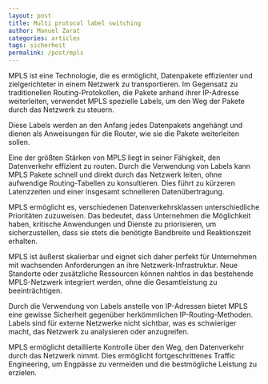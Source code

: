 ```yaml
---
layout: post
title: Multi protocol label switching
author: Manuel Zarat
categories: articles
tags: sicherheit
permalink: /post/mpls
---
```


MPLS ist eine Technologie, die es ermöglicht, Datenpakete effizienter und zielgerichteter in einem Netzwerk zu transportieren. Im Gegensatz zu traditionellen Routing-Protokollen, die Pakete anhand ihrer IP-Adresse weiterleiten, verwendet MPLS spezielle Labels, um den Weg der Pakete durch das Netzwerk zu steuern.

<!--excerpt_separator-->

Diese Labels werden an den Anfang jedes Datenpakets angehängt und dienen als Anweisungen für die Router, wie sie die Pakete weiterleiten sollen.

Eine der größten Stärken von MPLS liegt in seiner Fähigkeit, den Datenverkehr effizient zu routen. Durch die Verwendung von Labels kann MPLS Pakete schnell und direkt durch das Netzwerk leiten, ohne aufwendige Routing-Tabellen zu konsultieren. Dies führt zu kürzeren Latenzzeiten und einer insgesamt schnelleren Datenübertragung.

MPLS ermöglicht es, verschiedenen Datenverkehrsklassen unterschiedliche Prioritäten zuzuweisen. Das bedeutet, dass Unternehmen die Möglichkeit haben, kritische Anwendungen und Dienste zu priorisieren, um sicherzustellen, dass sie stets die benötigte Bandbreite und Reaktionszeit erhalten.

MPLS ist äußerst skalierbar und eignet sich daher perfekt für Unternehmen mit wachsenden Anforderungen an ihre Netzwerk-Infrastruktur. Neue Standorte oder zusätzliche Ressourcen können nahtlos in das bestehende MPLS-Netzwerk integriert werden, ohne die Gesamtleistung zu beeinträchtigen.

Durch die Verwendung von Labels anstelle von IP-Adressen bietet MPLS eine gewisse Sicherheit gegenüber herkömmlichen IP-Routing-Methoden. Labels sind für externe Netzwerke nicht sichtbar, was es schwieriger macht, das Netzwerk zu analysieren oder anzugreifen.

MPLS ermöglicht detaillierte Kontrolle über den Weg, den Datenverkehr durch das Netzwerk nimmt. Dies ermöglicht fortgeschrittenes Traffic Engineering, um Engpässe zu vermeiden und die bestmögliche Leistung zu erzielen.

